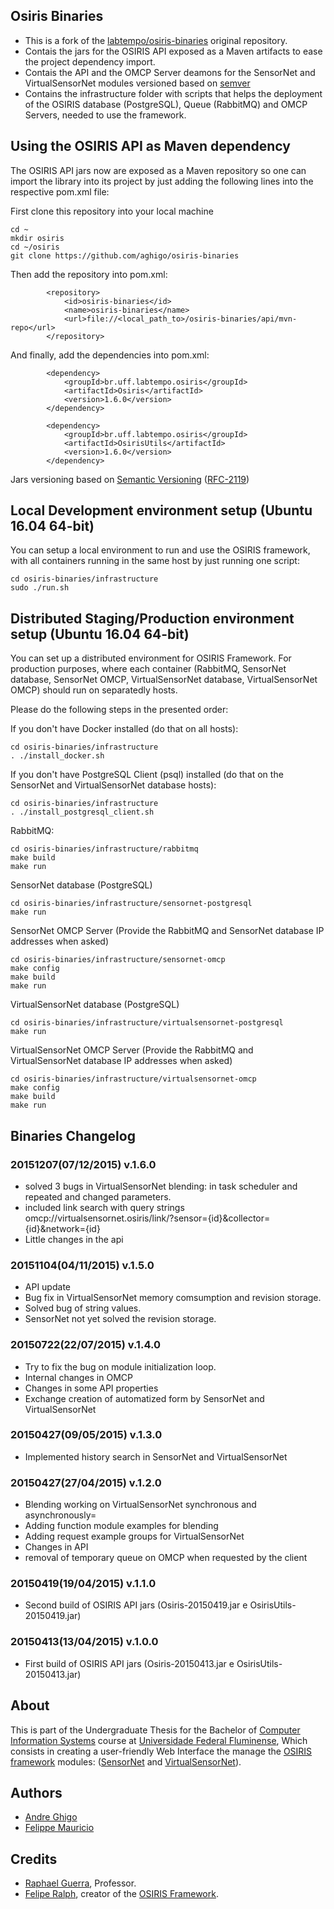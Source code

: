 ## Osiris Binaries

* This is a fork of the [labtempo/osiris-binaries](https://github.com/labtempo/osiris-binaries) original repository.
* Contais the jars for the OSIRIS API exposed as a Maven artifacts to ease the project dependency import.
* Contais the API and the OMCP Server deamons for the SensorNet and VirtualSensorNet modules versioned based on [semver](http://semver.org/)
* Contains the infrastructure folder with scripts that helps the deployment of the OSIRIS database (PostgreSQL), Queue (RabbitMQ) and OMCP Servers, needed to use the framework.

## Using the OSIRIS API as Maven dependency

The OSIRIS API jars now are exposed as a Maven repository so one can import the library into its project by
just adding the following lines into the respective pom.xml file:

First clone this repository into your local machine
```
cd ~
mkdir osiris
cd ~/osiris
git clone https://github.com/aghigo/osiris-binaries
```

Then add the repository into pom.xml:
```
		<repository>
			<id>osiris-binaries</id>
			<name>osiris-binaries</name>
			<url>file://<local_path_to>/osiris-binaries/api/mvn-repo</url>
		</repository>
```

And finally, add the dependencies into pom.xml:
```
		<dependency>
			<groupId>br.uff.labtempo.osiris</groupId>
			<artifactId>Osiris</artifactId>
			<version>1.6.0</version>
		</dependency>

		<dependency>
			<groupId>br.uff.labtempo.osiris</groupId>
			<artifactId>OsirisUtils</artifactId>
			<version>1.6.0</version>
		</dependency>
```

Jars versioning based on [Semantic Versioning](http://semver.org/) ([RFC-2119](https://tools.ietf.org/html/rfc2119))

## Local Development environment setup (Ubuntu 16.04 64-bit)

You can setup a local environment to run and use the OSIRIS framework, with all containers running in the same host by just running one script:

```
cd osiris-binaries/infrastructure
sudo ./run.sh
```

## Distributed Staging/Production environment setup (Ubuntu 16.04 64-bit)

You can set up a distributed environment for OSIRIS Framework.
For production purposes, where each container (RabbitMQ, SensorNet database, SensorNet OMCP, VirtualSensorNet database, VirtualSensorNet OMCP) should run on separatedly hosts.

Please do the following steps in the presented order:

If you don't have Docker installed (do that on all hosts):
```
cd osiris-binaries/infrastructure
. ./install_docker.sh
```

If you don't have PostgreSQL Client (psql) installed (do that on the SensorNet and VirtualSensorNet database hosts):
```
cd osiris-binaries/infrastructure
. ./install_postgresql_client.sh
```

RabbitMQ:
```
cd osiris-binaries/infrastructure/rabbitmq
make build
make run
```

SensorNet database (PostgreSQL)
```
cd osiris-binaries/infrastructure/sensornet-postgresql
make run
```

SensorNet OMCP Server (Provide the RabbitMQ and SensorNet database IP addresses when asked)
```
cd osiris-binaries/infrastructure/sensornet-omcp
make config
make build
make run
```
VirtualSensorNet database (PostgreSQL)
```
cd osiris-binaries/infrastructure/virtualsensornet-postgresql
make run
```
VirtualSensorNet OMCP Server (Provide the RabbitMQ and VirtualSensorNet database IP addresses when asked)
```
cd osiris-binaries/infrastructure/virtualsensornet-omcp
make config
make build
make run
```

## Binaries Changelog

### 20151207(07/12/2015) v.1.6.0

- solved 3 bugs in VirtualSensorNet blending: in task scheduler and repeated and changed parameters.
- included link search with query strings omcp://virtualsensornet.osiris/link/?sensor={id}&collector={id}&network={id} 
- Little changes in the api

### 20151104(04/11/2015) v.1.5.0

- API update
- Bug fix in VirtualSensorNet memory comsumption and revision storage.
- Solved bug of string values.
- SensorNet not yet solved the revision storage.

### 20150722(22/07/2015) v.1.4.0

- Try to fix the bug on module initialization loop.
- Internal changes in OMCP
- Changes in some API properties
- Exchange creation of automatized form by SensorNet and VirtualSensorNet

### 20150427(09/05/2015) v.1.3.0

- Implemented history search in SensorNet and VirtualSensorNet

### 20150427(27/04/2015) v.1.2.0

- Blending working on VirtualSensorNet synchronous and asynchronously=
- Adding function module examples for blending
- Adding request example groups for VirtualSensorNet
- Changes in API
- removal of temporary queue on OMCP when requested by the client

### 20150419(19/04/2015) v.1.1.0

 - Second build of OSIRIS API jars (Osiris-20150419.jar e OsirisUtils-20150419.jar)

### 20150413(13/04/2015) v.1.0.0

 - First build of OSIRIS API jars (Osiris-20150413.jar e OsirisUtils-20150413.jar)

## About

This is part of the Undergraduate Thesis for the Bachelor of [Computer Information Systems](http://www.ic.uff.br/index.php/en-GB/) course at [Universidade Federal Fluminense](http://uff.br/),
Which consists in creating a user-friendly Web Interface the manage the [OSIRIS framework](https://github.com/labtempo/osiris/wiki) modules: ([SensorNet](https://github.com/labtempo/osiris/wiki/2.1-M%C3%B3dulo-SensorNet) and [VirtualSensorNet](https://github.com/labtempo/osiris/wiki/2.2-M%C3%B3dulo-VirtualSensorNet)).

## Authors

* [Andre Ghigo](https://github.com/aghigo)
* [Felippe Mauricio](https://github.com/felippemauricio)

## Credits
* [Raphael Guerra](http://www2.ic.uff.br/~rguerra/), Professor.
* [Felipe Ralph](https://github.com/println), creator of the [OSIRIS Framework](https://github.com/labtempo/osiris/wiki).
